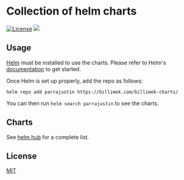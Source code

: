 # Collection of helm charts

[![License](https://img.shields.io/badge/License-Apache%202.0-blue.svg)](https://opensource.org/licenses/Apache-2.0)
[![](https://github.com/parrajustin/parrajustin-charts/workflows/Release%20Charts/badge.svg?branch=master)](https://github.com/parrajustin/parrajustin-charts/actions)

## Usage

[Helm](https://helm.sh) must be installed to use the charts.
Please refer to Helm's [documentation](https://helm.sh/docs/) to get started.

Once Helm is set up properly, add the repo as follows:

```console
helm repo add parrajustin https://billimek.com/billimek-charts/
```

You can then run `helm search parrajustin` to see the charts.

## Charts

See [helm hub](https://hub.helm.sh/charts/billimek) for a complete list.

## License

[MIT](./LICENSE)